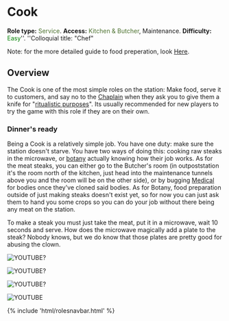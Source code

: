 # Cook
**Role type:** <font color= "#4e7331">Service</font>. **Access:** <font color="#4e7331">Kitchen & Butcher</font>, Maintenance. **Difficulty:** <font color="Green">Easy</font>''. ''Colloquial title: "Chef"

Note: for the more detailed guide to food preperation, look [Here](Guide-to-Food-and-Drink.md).




## Overview


The Cook is one of the most simple roles on the station: Make food, serve it to customers, and say no to the [Chaplain](Chaplain.md) when they ask you to give them a knife for "[ritualistic purposes](Battle-royale.md)". Its usually recommended for new players to try the game with this role if they are on their own.


### Dinner's ready


Being a Cook is a relatively simple job. You have one duty: make sure the station doesn't starve. You have two ways of doing this: cooking raw steaks in the microwave, or [botany](Botanist.md) actually knowing how their job works. As for the meat steaks, you can either go to the Butcher's room (in outpoststation it's the room north of the kitchen, just head into the maintenance tunnels above you and the room will be on the other side), or by bugging [Medical](Medical-Doctor.md) for bodies once they've cloned said bodies. As for Botany, food preparation outside of just making steaks doesn't exist yet, so for now you can just ask them to hand you some crops so you can do your job without there being any meat on the station.

To make a steak you must just take the meat, put it in a microwave, wait 10 seconds and serve. How does the microwave magically add a plate to the steak? Nobody knows, but we do know that those plates are pretty good for abusing the clown.

![YOUTUBE](Jmj_ldi3www)?



![YOUTUBE](Apv7pyqd4gu)?



![YOUTUBE](Bfqrt7nq5a0)?



![YOUTUBE](Wdg9emc9wqo)









{% include 'html/rolesnavbar.html' %}



